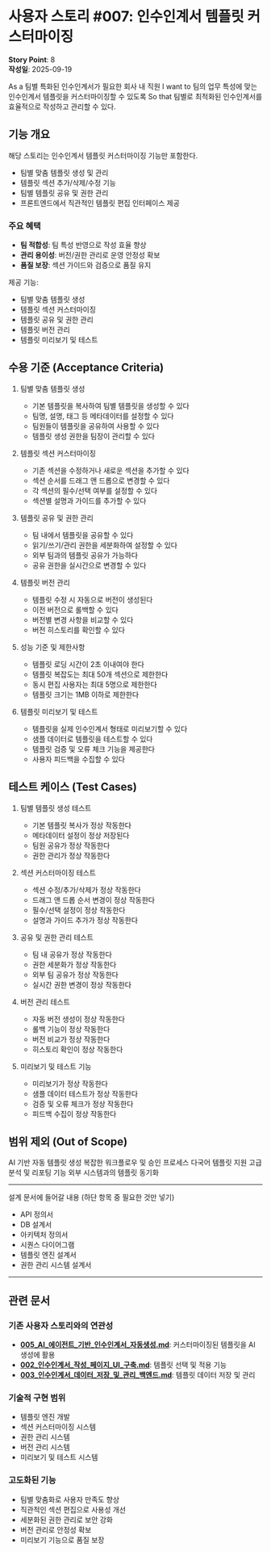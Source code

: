 # 사용자 스토리 #007: 인수인계서 템플릿 커스터마이징

**Story Point**: 8  
**작성일**: 2025-09-19

As a 팀별 특화된 인수인계서가 필요한 회사 내 직원
I want to 팀의 업무 특성에 맞는 인수인계서 템플릿을 커스터마이징할 수 있도록
So that 팀별로 최적화된 인수인계서를 효율적으로 작성하고 관리할 수 있다.

## 기능 개요

해당 스토리는 인수인계서 템플릿 커스터마이징 기능만 포함한다.
- 팀별 맞춤 템플릿 생성 및 관리
- 템플릿 섹션 추가/삭제/수정 기능
- 팀별 템플릿 공유 및 권한 관리
- 프론트엔드에서 직관적인 템플릿 편집 인터페이스 제공

### 주요 혜택
- **팀 적합성**: 팀 특성 반영으로 작성 효율 향상
- **관리 용이성**: 버전/권한 관리로 운영 안정성 확보
- **품질 보장**: 섹션 가이드와 검증으로 품질 유지

제공 기능:
- 팀별 맞춤 템플릿 생성
- 템플릿 섹션 커스터마이징
- 템플릿 공유 및 권한 관리
- 템플릿 버전 관리
- 템플릿 미리보기 및 테스트

## 수용 기준 (Acceptance Criteria)

1. 팀별 맞춤 템플릿 생성
   - 기본 템플릿을 복사하여 팀별 템플릿을 생성할 수 있다
   - 팀명, 설명, 태그 등 메타데이터를 설정할 수 있다
   - 팀원들이 템플릿을 공유하여 사용할 수 있다
   - 템플릿 생성 권한을 팀장이 관리할 수 있다

2. 템플릿 섹션 커스터마이징
   - 기존 섹션을 수정하거나 새로운 섹션을 추가할 수 있다
   - 섹션 순서를 드래그 앤 드롭으로 변경할 수 있다
   - 각 섹션의 필수/선택 여부를 설정할 수 있다
   - 섹션별 설명과 가이드를 추가할 수 있다

3. 템플릿 공유 및 권한 관리
   - 팀 내에서 템플릿을 공유할 수 있다
   - 읽기/쓰기/관리 권한을 세분화하여 설정할 수 있다
   - 외부 팀과의 템플릿 공유가 가능하다
   - 공유 권한을 실시간으로 변경할 수 있다

4. 템플릿 버전 관리
   - 템플릿 수정 시 자동으로 버전이 생성된다
   - 이전 버전으로 롤백할 수 있다
   - 버전별 변경 사항을 비교할 수 있다
   - 버전 히스토리를 확인할 수 있다

5. 성능 기준 및 제한사항
   - 템플릿 로딩 시간이 2초 이내여야 한다
   - 템플릿 복잡도는 최대 50개 섹션으로 제한한다
   - 동시 편집 사용자는 최대 5명으로 제한한다
   - 템플릿 크기는 1MB 이하로 제한한다

6. 템플릿 미리보기 및 테스트
   - 템플릿을 실제 인수인계서 형태로 미리보기할 수 있다
   - 샘플 데이터로 템플릿을 테스트할 수 있다
   - 템플릿 검증 및 오류 체크 기능을 제공한다
   - 사용자 피드백을 수집할 수 있다

## 테스트 케이스 (Test Cases)

1. 팀별 템플릿 생성 테스트
   - 기본 템플릿 복사가 정상 작동한다
   - 메타데이터 설정이 정상 저장된다
   - 팀원 공유가 정상 작동한다
   - 권한 관리가 정상 작동한다

2. 섹션 커스터마이징 테스트
   - 섹션 수정/추가/삭제가 정상 작동한다
   - 드래그 앤 드롭 순서 변경이 정상 작동한다
   - 필수/선택 설정이 정상 작동한다
   - 설명과 가이드 추가가 정상 작동한다

3. 공유 및 권한 관리 테스트
   - 팀 내 공유가 정상 작동한다
   - 권한 세분화가 정상 작동한다
   - 외부 팀 공유가 정상 작동한다
   - 실시간 권한 변경이 정상 작동한다

4. 버전 관리 테스트
   - 자동 버전 생성이 정상 작동한다
   - 롤백 기능이 정상 작동한다
   - 버전 비교가 정상 작동한다
   - 히스토리 확인이 정상 작동한다

5. 미리보기 및 테스트 기능
   - 미리보기가 정상 작동한다
   - 샘플 데이터 테스트가 정상 작동한다
   - 검증 및 오류 체크가 정상 작동한다
   - 피드백 수집이 정상 작동한다

## 범위 제외 (Out of Scope)

AI 기반 자동 템플릿 생성
복잡한 워크플로우 및 승인 프로세스
다국어 템플릿 지원
고급 분석 및 리포팅 기능
외부 시스템과의 템플릿 동기화

-------------------

설계 문서에 들어갈 내용 (하단 항목 중 필요한 것만 넣기)
- API 정의서
- DB 설계서
- 아키텍처 정의서
- 시퀀스 다이어그램
- 템플릿 엔진 설계서
- 권한 관리 시스템 설계서

---

## 관련 문서

### **기존 사용자 스토리와의 연관성**
- **[005_AI_에이전트_기반_인수인계서_자동생성.md](./005_사용자스토리_AI_에이전트_기반_인수인계서_자동생성.md)**: 커스터마이징된 템플릿을 AI 생성에 활용
- **[002_인수인계서_작성_페이지_UI_구축.md](./002_인수인계서_작성_페이지_UI_구축.md)**: 템플릿 선택 및 적용 기능
- **[003_인수인계서_데이터_저장_및_관리_백엔드.md](./003_인수인계서_데이터_저장_및_관리_백엔드.md)**: 템플릿 데이터 저장 및 관리

### **기술적 구현 범위**
- 템플릿 엔진 개발
- 섹션 커스터마이징 시스템
- 권한 관리 시스템
- 버전 관리 시스템
- 미리보기 및 테스트 시스템

### **고도화된 기능**
- 팀별 맞춤화로 사용자 만족도 향상
- 직관적인 섹션 편집으로 사용성 개선
- 세분화된 권한 관리로 보안 강화
- 버전 관리로 안정성 확보
- 미리보기 기능으로 품질 보장
